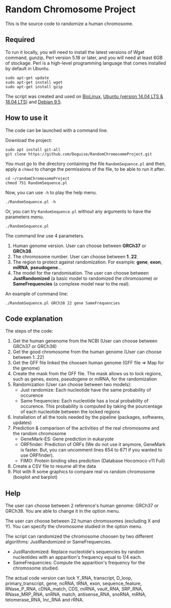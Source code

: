 
# Random Chromosome Project
This is the source code to randomize a human chromosome. 
## Required

To run it locally, you will need to install the latest versions of Wget command, gunzip, Perl version 5.18 or later, and you will need at least 6GB of stockage. Perl is a high-level programming language that comes installed by default in Ubuntu.

```shell
sudo apt-get update
sudo apt-get install wget
sudo apt-get install gzip
```

The script was created and used on [BioLinux](http://environmentalomics.org/bio-linux/), [Ubuntu (version 14.04 LTS & 18.04 LTS)](https://www.ubuntu.com/) and [Debian 9.5](https://www.debian.org/). 

## How to use it

The code can be launched with a command line.  

Download the project: 

```shell
sudo apt install git-all
git clone https://github.com/Deguise/RandomChromosomeProject.git
```

You must go to the directory containing the file `RandomSequence.pl` and then, apply a `chmod` to change the permissions of the file, to be able to run it after. 
```shell
cd ~/randomChromosomeProject 
chmod 751 RandomSequence.pl  
```

Now, you can use `-h` to play the help menu.

```shell
./RandomSequence.pl -h
```

Or, you can try `RandomSequence.pl` without any arguments to have the parameters menu.

```shell
./RandomSequence.pl
```

The command line use 4 parameters. 
1. Human genome version. User can choose between **GRCh37** or **GRCh38**.
2. The chromosome number. User can choose between **1**..**22**.
3. The region to protect against randomization. For example: **gene**, **exon**, **miRNA**, **pseudogene**... 
4. The model for the randomisation. The user can choose between **JustRandomized** (a basic model to randomized the chromosome) or **SameFrequencies** (a complexe model near to the real). 

An example of command line: 
```shell
./RandomSequence.pl GRCh38 22 gene SameFrequencies
```

## Code explanation

The steps of the code: 

1. Get the human genenome from the NCBI (User can choose between GRCh37 or GRCh38)
2. Get the good chromosome from the human genome (User can choose between 1..22)
3. Get the GFF file linked the choosen human genome (GFF file => Map for the genome)
4. Create the mask from the GFF file. The mask allows us to lock regions, such as genes, exons, pseudogene or miRNA, for the randomization
5.  Randomization (User can choose between two models):
	- Just randomize: Each nucleotide have the same probability of occurence
	- Same frequencies: Each nucleotide has a local probability of occurence. This probability is computed by taking the pourcentage of each nucleotide between the locked regions
6. Installation of all the tools needed by the pipeline (packages, softwares, updates)
7. Prediction & comparison of the activities of the real chromosome and the random chromosome
	- GeneMark-ES: Gene prediction in eukaryote 
	- ORFfinder: Prediction of ORFs (We do not use it anymore, GeneMark is faster. But, you can uncomment lines 654 to 671 if you wanted to use ORFfinder).
	- FIMO: Protein binding sites prediction (Database Hocomoco v11 Full)
8. Create a CSV file to resume all the data
9. Plot with R some graphics to compare real vs random chromosome (boxplot and barplot)

## Help

The user can choose between 2 reference's human genome: GRCh37 or GRCh38.
You are able to change it in the option menu.
  
The user can choose between 22 human chromosomes (excluding X and Y).
You can specify the chromosome studied in the option menu.
  
The script can randomized the chromosome choosen by two different algorithms: JustRandomized or SameFrequencies.
* JustRandomized: Replace nucleotide's sequencies by random nucleotides with an apparition's frequency equal to 1/4 each.
* SameFrequencies: Compute the apparition's frequency for the chromosome studied.
  
The actual code version can lock Y_RNA, transcript, D_loop, primary_transcript, gene, ncRNA, tRNA, exon, sequence_feature, RNase_P_RNA, cDNA_match, CDS, miRNA, vault_RNA, SRP_RNA, RNase_MRP_RNA, snRNA, match, antisense_RNA, snoRNA, mRNA, telomerase_RNA, lnc_RNA and rRNA. 
